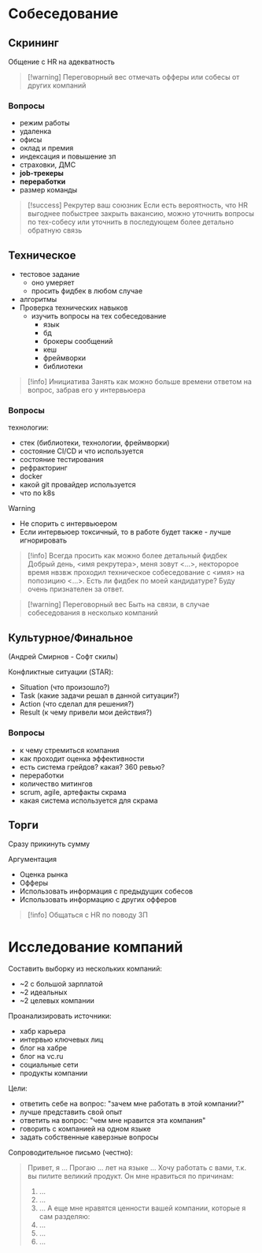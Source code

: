 # Собеседование
## Скрининг
Общение с HR на адекватность

> [!warning] Переговорный вес
> отмечать офферы или собесы от других компаний

### Вопросы
- режим работы
- удаленка
- офисы
- оклад и премия
- индексация и повышение зп
- страховки, ДМС
- **job-трекеры**
- **переработки**
- размер команды

> [!success] Рекрутер ваш союзник
> Если есть вероятность, что HR выгоднее побыстрее закрыть вакансию, можно уточнить вопросы по тех-собесу или уточнить в последующем более детально обратную связь

## Техническое
- тестовое задание
	- оно умеряет
	- просить фидбек в любом случае
- алгоритмы
- Проверка технических навыков
	- изучить вопросы на тех собеседование
		- язык
		- бд
		- брокеры сообщений
		- кеш
		- фреймворки
		- библиотеки

> [!info] Инициатива
> Занять как можно больше времени ответом на вопрос, забрав его у интервьюера

### Вопросы
технологии:
- стек (библиотеки, технологии, фреймворки)
- состояние CI/CD и что используется
- состояние тестирования
- рефракторинг
- docker
- какой git провайдер используется
- что по k8s

> [!warning]
> - Не спорить с интервьюером
> - Если интервьюер токсичный, то в работе будет также - лучше игнорировать

> [!info] Всегда просить как можно более детальный фидбек
> Добрый день, <имя рекрутера>, меня зовут <...>, некторорое время нвзвж проходил техническое собеседование с <имя> на попозицию <...>. Есть ли фидбек по моей кандидатуре? Буду очень признателен за ответ.

> [!warning] Переговорный вес
> Быть на связи, в случае собеседования в несколько компаний

## Культурное/Финальное
(Андрей Смирнов - Софт скилы)

Конфликтные ситуации (STAR):
- Situation (что произошло?)
- Task (какие задачи решал в данной ситуации?)
- Action (что сделал для решения?)
- Result (к чему привели мои действия?)
### Вопросы
- к чему стремиться компания
- как проходит оценка эффективности
- есть система грейдов? какая? 360 ревью?
- переработки
- количество митингов
- scrum, agile, артефакты скрама
- какая система используется для скрама

## Торги

Сразу прикинуть сумму

Аргументация
- Оценка рынка
- Офферы
- Использовать информация с предыдущих собесов
- Использовать информацию с других офферов

> [!info] Общаться с HR по поводу ЗП

# Исследование компаний

Составить выборку из нескольких компаний:
- ~2 с большой зарплатой
- ~2 идеальных
- ~2 целевых компании

Проанализировать источники:
- хабр карьера
- интервью ключевых лиц
- блог на хабре
- блог на vc.ru
- социальные сети
- продукты компании

Цели:
- ответить себе на вопрос: "зачем мне работать в этой компании?"
- лучше представить свой опыт
- ответить на вопрос: "чем мне нравится эта компания"
- говорить с компанией на одном языке
- задать собственные каверзные вопросы

Сопроводительное письмо (честно):
> Привет, я ...
> Прогаю ... лет на языке ...
> Хочу работать с вами, т.к. вы пилите великий продукт.
> Он мне нравиться по причинам:
> 1. ...
> 2. ...
> 3. ...
> А еще мне нравятся ценности вашей компании, которые я сам разделяю:
> 1. ...
> 2. ...
> 3. ...

